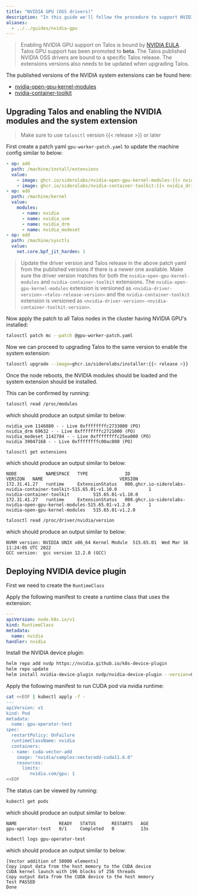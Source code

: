 ```yaml
---
title: "NVIDIA GPU (OSS drivers)"
description: "In this guide we'll follow the procedure to support NVIDIA GPU using OSS drivers on Talos."
aliases:
  - ../../guides/nvidia-gpu
---
```


> Enabling NVIDIA GPU support on Talos is bound by [NVIDIA EULA](https://www.nvidia.com/en-us/drivers/nvidia-license/).
> Talos GPU support has been promoted to **beta**.
> The Talos published NVIDIA OSS drivers are bound to a specific Talos release.
> The extensions versions also needs to be updated when upgrading Talos.

The published versions of the NVIDIA system extensions can be found here:

- [nvidia-open-gpu-kernel-modules](https://github.com/siderolabs/extensions/pkgs/container/nvidia-open-gpu-kernel-modules)
- [nvidia-container-toolkit](https://github.com/siderolabs/extensions/pkgs/container/nvidia-container-toolkit)

## Upgrading Talos and enabling the NVIDIA modules and the system extension

> Make sure to use `talosctl` version {{< release >}} or later

First create a patch yaml `gpu-worker-patch.yaml` to update the machine config similar to below:

```yaml
- op: add
  path: /machine/install/extensions
  value:
    - image: ghcr.io/siderolabs/nvidia-open-gpu-kernel-modules:{{< nvidia_driver_release >}}-{{< release >}}
    - image: ghcr.io/siderolabs/nvidia-container-toolkit:{{< nvidia_driver_release >}}-{{< nvidia_container_toolkit_release >}}
- op: add
  path: /machine/kernel
  value:
    modules:
      - name: nvidia
      - name: nvidia_uvm
      - name: nvidia_drm
      - name: nvidia_modeset
- op: add
  path: /machine/sysctls
  value:
    net.core.bpf_jit_harden: 1
```

> Update the driver version and Talos release in the above patch yaml from the published versions if there is a newer one available.
> Make sure the driver version matches for both the `nvidia-open-gpu-kernel-modules` and `nvidia-container-toolkit` extensions.
> The `nvidia-open-gpu-kernel-modules` extension is versioned as `<nvidia-driver-version>-<talos-release-version>` and the `nvidia-container-toolkit` extension is versioned as `<nvidia-driver-version>-<nvidia-container-toolkit-version>`.

Now apply the patch to all Talos nodes in the cluster having NVIDIA GPU's installed:

```bash
talosctl patch mc --patch @gpu-worker-patch.yaml
```

Now we can proceed to upgrading Talos to the same version to enable the system extension:

```bash
talosctl upgrade --image=ghcr.io/siderolabs/installer:{{< release >}}
```

Once the node reboots, the NVIDIA modules should be loaded and the system extension should be installed.

This can be confirmed by running:

```bash
talosctl read /proc/modules
```

which should produce an output similar to below:

```text
nvidia_uvm 1146880 - - Live 0xffffffffc2733000 (PO)
nvidia_drm 69632 - - Live 0xffffffffc2721000 (PO)
nvidia_modeset 1142784 - - Live 0xffffffffc25ea000 (PO)
nvidia 39047168 - - Live 0xffffffffc00ac000 (PO)
```

```bash
talosctl get extensions
```

which should produce an output similar to below:

```text
NODE           NAMESPACE   TYPE              ID                                                                           VERSION   NAME                             VERSION
172.31.41.27   runtime     ExtensionStatus   000.ghcr.io-siderolabs-nvidia-container-toolkit-515.65.01-v1.10.0            1         nvidia-container-toolkit         515.65.01-v1.10.0
172.31.41.27   runtime     ExtensionStatus   000.ghcr.io-siderolabs-nvidia-open-gpu-kernel-modules-515.65.01-v1.2.0       1         nvidia-open-gpu-kernel-modules   515.65.01-v1.2.0
```

```bash
talosctl read /proc/driver/nvidia/version
```

which should produce an output similar to below:

```text
NVRM version: NVIDIA UNIX x86_64 Kernel Module  515.65.01  Wed Mar 16 11:24:05 UTC 2022
GCC version:  gcc version 12.2.0 (GCC)
```

## Deploying NVIDIA device plugin

First we need to create the `RuntimeClass`

Apply the following manifest to create a runtime class that uses the extension:

```yaml
---
apiVersion: node.k8s.io/v1
kind: RuntimeClass
metadata:
  name: nvidia
handler: nvidia
```

Install the NVIDIA device plugin:

```bash
helm repo add nvdp https://nvidia.github.io/k8s-device-plugin
helm repo update
helm install nvidia-device-plugin nvdp/nvidia-device-plugin --version=0.11.0 --set=runtimeClassName=nvidia
```

Apply the following manifest to run CUDA pod via nvidia runtime:

```bash
cat <<EOF | kubectl apply -f -
---
apiVersion: v1
kind: Pod
metadata:
  name: gpu-operator-test
spec:
  restartPolicy: OnFailure
  runtimeClassName: nvidia
  containers:
  - name: cuda-vector-add
    image: "nvidia/samples:vectoradd-cuda11.6.0"
    resources:
      limits:
         nvidia.com/gpu: 1
<<EOF
```

The status can be viewed by running:

```bash
kubectl get pods
```

which should produce an output similar to below:

```text
NAME                READY   STATUS      RESTARTS   AGE
gpu-operator-test   0/1     Completed   0          13s
```

```bash
kubectl logs gpu-operator-test
```

which should produce an output similar to below:

```text
[Vector addition of 50000 elements]
Copy input data from the host memory to the CUDA device
CUDA kernel launch with 196 blocks of 256 threads
Copy output data from the CUDA device to the host memory
Test PASSED
Done
```
